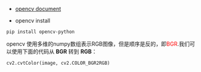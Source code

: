 - [opencv document](http://docs.opencv.org/3.0-beta/doc/py_tutorials/py_gui/py_image_display/py_image_display.html)


- opencv install

```
pip install opencv-python
```

opencv 使用多维的numpy数组表示RGB图像，但是顺序是反的，即<font color='red'>BGR</font>.我们可以使用下面的代码从 __BGR__ 转到 __RGB__：
```
cv2.cvtColor(image, cv2.COLOR_BGR2RGB)
```
